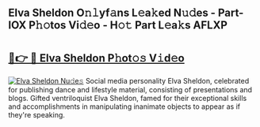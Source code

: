 ## Elva Sheldon O𝚗𝚕yf𝚊ns L𝚎a𝚔ed N𝚞𝚍es - Part-lOX P𝚑𝚘tos Vi𝚍𝚎o - H𝚘𝚝 Part L𝚎a𝚔s AFLXP

# <h2><a href="http://kfeksmu.oniu.top/?m=Elva+Sheldon">🔗👉 🔴 Elva Sheldon P𝚑ot𝚘𝚜 V𝚒d𝚎o</a></h2>

[![Elva Sheldon Nu𝚍e𝚜](https://i.imgur.com/0qMVB7G.gif)](http://kfeksmu.oniu.top/?m=Elva+Sheldon)
Social media personality Elva Sheldon, celebrated for publishing dance and lifestyle material, consisting of presentations and blogs. Gifted ventriloquist Elva Sheldon, famed for their exceptional skills and accomplishments in manipulating inanimate objects to appear as if they're speaking.  
